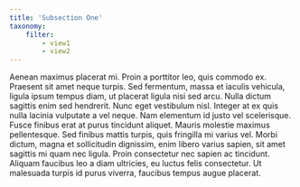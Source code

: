 ```yaml
---
title: 'Subsection One'
taxonomy:
    filter:
        - view1
        - view2
---
```


Aenean maximus placerat mi. Proin a porttitor leo, quis commodo ex. Praesent sit amet neque turpis. Sed fermentum, massa et iaculis vehicula, ligula ipsum tempus diam, ut placerat ligula nisi sed arcu. Nulla dictum sagittis enim sed hendrerit. Nunc eget vestibulum nisl. Integer at ex quis nulla lacinia vulputate a vel neque. Nam elementum id justo vel scelerisque. Fusce finibus erat at purus tincidunt aliquet. Mauris molestie maximus pellentesque. Sed finibus mattis turpis, quis fringilla mi varius vel. Morbi dictum, magna et sollicitudin dignissim, enim libero varius sapien, sit amet sagittis mi quam nec ligula. Proin consectetur nec sapien ac tincidunt. Aliquam faucibus leo a diam ultricies, eu luctus felis consectetur. Ut malesuada turpis id purus viverra, faucibus tempus augue placerat.
